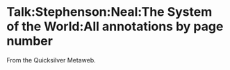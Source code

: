 
# Talk:Stephenson:Neal:The System of the World:All annotations by page number

From the Quicksilver Metaweb.
